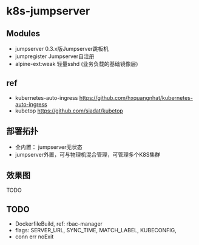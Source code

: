 # k8s-jumpserver

## Modules

- jumpserver 0.3.x版Jumpserver跳板机
- jumpregister Jumpserver自注册
- alpine-ext:weak 轻量sshd (业务负载的基础镜像层)

## ref

- kubernetes-auto-ingress https://github.com/hxquangnhat/kubernetes-auto-ingress
- kubetop https://github.com/siadat/kubetop

## 部署拓扑

- 全内置： jumpserver无状态
- jumpserver外置，可与物理机混合管理，可管理多个K8S集群

## 效果图

TODO

## TODO

- DockerfileBuild, ref: rbac-manager
- flags: SERVER_URL, SYNC_TIME, MATCH_LABEL, KUBECONFIG,
- conn err noExit
